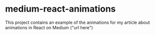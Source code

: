 # medium-react-animations

This project contains an example of the animations for my article about animations in React on Medium ("url here")
